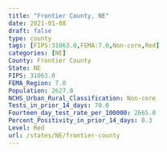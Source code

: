 ```yaml
---
title: "Frontier County, NE"
date: 2021-01-08
draft: false
type: county
tags: [FIPS:31063.0,FEMA:7.0,Non-core,Red]
categories: [NE]
County: Frontier County
State: NE
FIPS: 31063.0
FEMA_Region: 7.0
Population: 2627.0
NCHS_Urban_Rural_Classification: Non-core
Tests_in_prior_14_days: 70.0
Fourteen_day_test_rate_per_100000: 2665.0
Percent_Positivity_in_prior_14_days: 0.3
Level: Red
url: /states/NE/frontier-county
---
```



